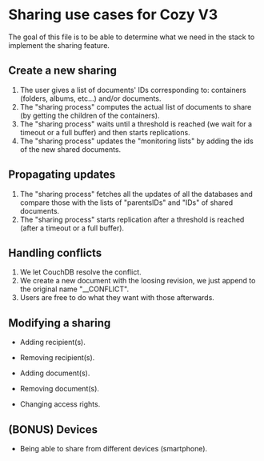 # Sharing use cases for Cozy V3

The goal of this file is to be able to determine what we need in the stack to implement the sharing feature.


## Create a new sharing

1. The user gives a list of documents' IDs corresponding to: containers (folders, albums, etc…) and/or documents.
2. The "sharing process" computes the actual list of documents to share (by getting the children of the containers).
3. The "sharing process" waits until a threshold is reached (we wait for a timeout or a full buffer) and then starts replications.
4. The "sharing process" updates the "monitoring lists" by adding the ids of the new shared documents.


## Propagating updates

1. The "sharing process" fetches all the updates of all the databases and compare those with the lists of "parentsIDs" and "IDs" of shared documents.
2. The "sharing process" starts replication after a threshold is reached (after a timeout or a full buffer).


## Handling conflicts

1. We let CouchDB resolve the conflict.
2. We create a new document with the loosing revision, we just append to the original name "__CONFLICT".
3. Users are free to do what they want with those afterwards.


## Modifying a sharing

* Adding recipient(s).
* Removing recipient(s).

* Adding document(s).
* Removing document(s).

* Changing access rights.


## (BONUS) Devices

* Being able to share from different devices (smartphone).
